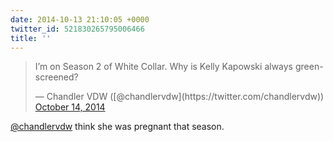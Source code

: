 ```yaml
---
date: 2014-10-13 21:10:05 +0000
twitter_id: 521830265795006466
title: ''
---
```


<blockquote class="twitter-tweet"><p lang="en" dir="ltr">I’m on Season 2 of White Collar. Why is Kelly Kapowski always green-screened?</p>&mdash; Chandler VDW ([@chandlervdw](https://twitter.com/chandlervdw)) <a href="https://twitter.com/chandlervdw/status/521814991633416192?ref_src=twsrc%5Etfw">October 14, 2014</a></blockquote>
<script async src="https://platform.twitter.com/widgets.js" charset="utf-8"></script>

[@chandlervdw](https://twitter.com/chandlervdw) think she was pregnant that season.
